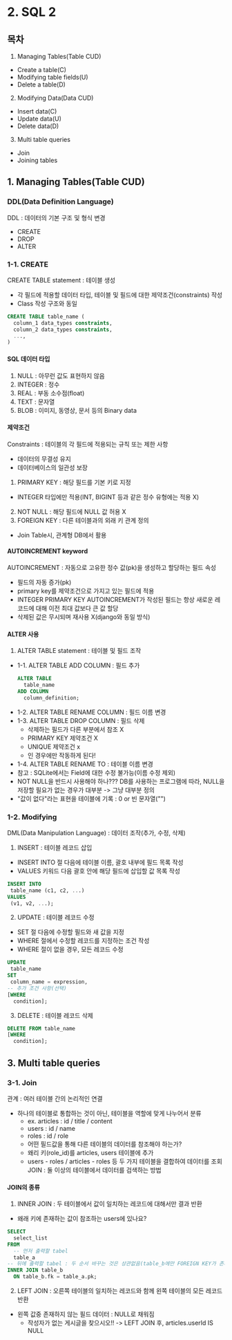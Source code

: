 # 2. SQL 2

## 목차
1. Managing Tables(Table CUD)
- Create a table(C)
- Modifying table fields(U)
- Delete a table(D)
2. Modifying Data(Data CUD)
- Insert data(C)
- Update data(U)
- Delete data(D)
3. Multi table queries
- Join
- Joining tables


## 1. Managing Tables(Table CUD)
### DDL(Data Definition Language)
DDL : 데이터의 기본 구조 및 형식 변경
- CREATE
- DROP
- ALTER
### 1-1. CREATE
CREATE TABLE statement : 테이블 생성
- 각 필드에 적용할 데이터 타입, 테이블 및 필드에 대한 제약조건(constraints) 작성
- Class 작성 구조와 동일
```sql
CREATE TABLE table_name (
  column_1 data_types constraints,
  column_2 data_types constraints,
  ...,
)
```
#### SQL 데이터 타입
1. NULL : 아무런 값도 표현하지 않음
2. INTEGER : 정수
3. REAL : 부동 소수점(float)
4. TEXT : 문자열
5. BLOB : 이미지, 동영상, 문서 등의 Binary data
#### 제약조건
Constraints : 테이블의 각 필드에 적용되는 규칙 또는 제한 사항
- 데이터의 무결성 유지
- 데이터베이스의 일관성 보장
1. PRIMARY KEY : 해당 필드를 기본 키로 지정
- INTEGER 타입에만 적용(INT, BIGINT 등과 같은 정수 유형에는 적용 X)
2. NOT NULL : 해당 필드에 NULL 값 허용 X
3. FOREIGN KEY : 다른 테이블과의 외래 키 관계 정의
- Join Table시, 관계형 DB에서 활용
#### AUTOINCREMENT keyword
AUTOINCREMENT : 자동으로 고유한 정수 값(pk)을 생성하고 할당하는 필드 속성
- 필드의 자동 증가(pk)
- primary key를 제약조건으로 가지고 있는 필드에 적용
- INTEGER PRIMARY KEY AUTOINCREMENT가 작성된 필드는 항상 새로운 레코드에 대해 이전 최대 값보다 큰 값 할당
- 삭제된 값은 무시되며 재사용 X(django와 동일 방식)

#### ALTER 사용
1. ALTER TABLE statement : 테이블 및 필드 조작
- 1-1. ALTER TABLE ADD COLUMN : 필드 추가
  ```sql
  ALTER TABLE
    table_name
  ADD COLUMN
    column_definition;
  ```
- 1-2. ALTER TABLE RENAME COLUMN : 필드 이름 변경
- 1-3. ALTER TABLE DROP COLUMN : 필드 삭제
  - 삭제하는 필드가 다른 부분에서 참조 X
  - PRIMARY KEY 제약조건 X
  - UNIQUE 제약조건 x
  - 인 경우에만 작동하게 된다!
- 1-4. ALTER TABLE RENAME TO : 테이블 이름 변경
- 참고 : SQLite에서는 Field에 대한 수정 불가능(이름 수정 제외)
- NOT NULL을 반드시 사용해야 하나??? DB를 사용하는 프로그램에 따라, NULL을 저장할 필요가 없는 경우가 대부분 -> 그냥 대부분 정의
- "값이 없다"라는 표현을 테이블에 기록 : 0 or 빈 문자열("")

### 1-2. Modifying
DML(Data Manipulation Language) : 데이터 조작(추가, 수정, 삭제)
1. INSERT : 테이블 레코드 삽입
- INSERT INTO 절 다음에 테이블 이름, 괄호 내부에 필드 목록 작성
- VALUES 키워드 다음 괄호 안에 해당 필드에 삽입할 값 목록 작성
```sql
INSERT INTO
 table_name (c1, c2, ...)
VALUES
 (v1, v2, ...);
```
2. UPDATE : 테이블 레코드 수정
- SET 절 다음에 수정할 필드와 새 값을 지정
- WHERE 절에서 수정할 레코드를 지정하는 조건 작성
- WHERE 절이 없을 경우, 모든 레코드 수정
```sql
UPDATE
 table_name
SET
 column_name = expression,
-- 추가 조건 사항(선택)
[WHERE
  condition];
```
3. DELETE : 테이블 레코드 삭제
```sql
DELETE FROM table_name
[WHERE
  condition];
```

## 3. Multi table queries

### 3-1. Join
관계 : 여러 테이블 간의 논리적인 연결
- 하나의 테이블로 통합하는 것이 아닌, 테이블을 역할에 맞게 나누어서 분류
  - ex. articles : id / title / content
  - users : id / name
  - roles : id / role
  - 어떤 필드값을 통해 다른 테이블의 데이터를 참조해야 하는가?
  - 왜리 키(role_id)를 articles, users 테이블에 추가
  - users - roles / articles - roles 등 두 가지 테이블을 결합하여 데이터를 조회
JOIN : 둘 이상의 테이블에서 데이터를 검색하는 방법

#### JOIN의 종류
1. INNER JOIN : 두 테이블에서 값이 일치하는 레코드에 대해서만 결과 반환
- 왜래 키에 존재하는 값이 참조하는 users에 있나요?
```sql
SELECT
  select_list
FROM
  -- 먼저 출력할 tabel
  table_a
-- 뒤에 출력할 tabel : 두 순서 바꾸는 것은 상관없음(table_b에만 FOREIGN KEY가 존재하긴 함)
INNER JOIN table_b
  ON table_b.fk = table_a.pk;
```
2. LEFT JOIN : 오른쪽 테이블의 일치하는 레코드와 함께 왼쪽 테이블의 모든 레코드 반환
- 왼쪽 값중 존재하지 않는 필드 데이터 : NULL로 채워짐
  - 작성자가 없는 게시글을 찾으시오!! -> LEFT JOIN 후, articles.userId IS NULL
